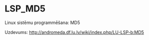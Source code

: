 # LSP_MD5
Linux sistēmu programmēšana: MD5

Uzdevums: http://andromeda.df.lu.lv/wiki/index.php/LU-LSP-b:MD5